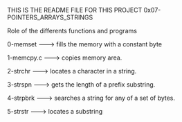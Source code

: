 THIS IS THE README FILE FOR THIS PROJECT 
0x07-POINTERS_ARRAYS_STRINGS

Role of the differents functions and programs

0-memset ---> fills the memory with a constant byte

1-memcpy.c ---> copies memory area.

2-strchr ---> locates a character in a string.

3-strspn ---> gets the length of a prefix substring.

4-strpbrk ---> searches a string for any of a set of bytes.

5-strstr ---> locates a substring


